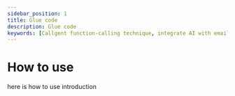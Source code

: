 ```yaml
---
sidebar_position: 1
title: Glue code
description: Glue code
keywords: [Callgent function-calling technique, integrate AI with email and Slack, Callgent vs Zapier functionality,  Callgent for no-code automation, progressive function calling in AI, Callgent API integration examples, Callgent user-system orchestration, copilot, code generator, v0.dev, SWE-bench, iPaaS]
---
```


# How to use 
here is how to use introduction
